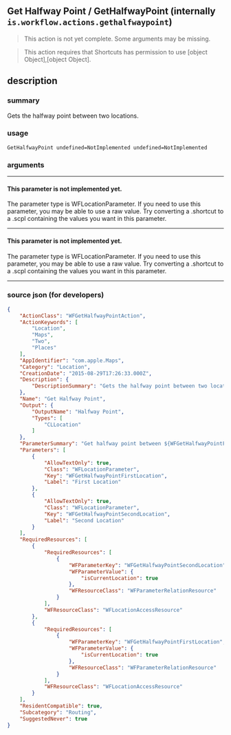 
## Get Halfway Point / GetHalfwayPoint (internally `is.workflow.actions.gethalfwaypoint`)

> This action is not yet complete. Some arguments may be missing.

> This action requires that Shortcuts has permission to use [object Object],[object Object].


## description

### summary

Gets the halfway point between two locations.


### usage
```
GetHalfwayPoint undefined=NotImplemented undefined=NotImplemented
```

### arguments

---

#### This parameter is not implemented yet.

The parameter type is WFLocationParameter. If you need to use this parameter, you may
be able to use a raw value. Try converting a .shortcut to a .scpl containing
the values you want in this parameter.

---

#### This parameter is not implemented yet.

The parameter type is WFLocationParameter. If you need to use this parameter, you may
be able to use a raw value. Try converting a .shortcut to a .scpl containing
the values you want in this parameter.

---

### source json (for developers)

```json
{
	"ActionClass": "WFGetHalfwayPointAction",
	"ActionKeywords": [
		"Location",
		"Maps",
		"Two",
		"Places"
	],
	"AppIdentifier": "com.apple.Maps",
	"Category": "Location",
	"CreationDate": "2015-08-29T17:26:33.000Z",
	"Description": {
		"DescriptionSummary": "Gets the halfway point between two locations."
	},
	"Name": "Get Halfway Point",
	"Output": {
		"OutputName": "Halfway Point",
		"Types": [
			"CLLocation"
		]
	},
	"ParameterSummary": "Get halfway point between ${WFGetHalfwayPointFirstLocation} and ${WFGetHalfwayPointSecondLocation}",
	"Parameters": [
		{
			"AllowTextOnly": true,
			"Class": "WFLocationParameter",
			"Key": "WFGetHalfwayPointFirstLocation",
			"Label": "First Location"
		},
		{
			"AllowTextOnly": true,
			"Class": "WFLocationParameter",
			"Key": "WFGetHalfwayPointSecondLocation",
			"Label": "Second Location"
		}
	],
	"RequiredResources": [
		{
			"RequiredResources": [
				{
					"WFParameterKey": "WFGetHalfwayPointSecondLocation",
					"WFParameterValue": {
						"isCurrentLocation": true
					},
					"WFResourceClass": "WFParameterRelationResource"
				}
			],
			"WFResourceClass": "WFLocationAccessResource"
		},
		{
			"RequiredResources": [
				{
					"WFParameterKey": "WFGetHalfwayPointFirstLocation",
					"WFParameterValue": {
						"isCurrentLocation": true
					},
					"WFResourceClass": "WFParameterRelationResource"
				}
			],
			"WFResourceClass": "WFLocationAccessResource"
		}
	],
	"ResidentCompatible": true,
	"Subcategory": "Routing",
	"SuggestedNever": true
}
```
